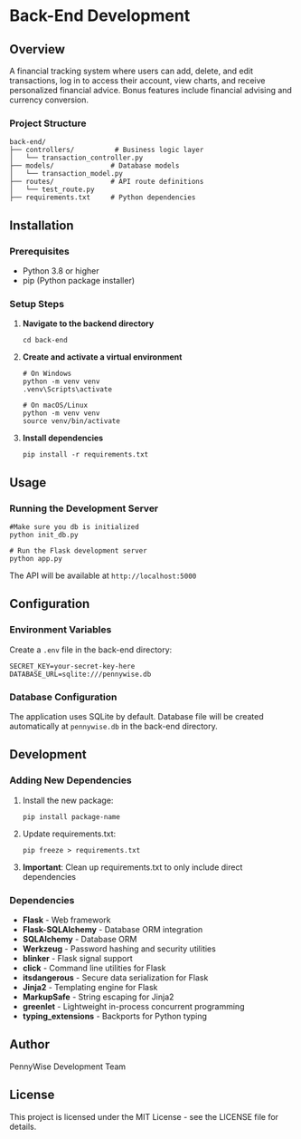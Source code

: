# Back-End Development

## Overview

A financial tracking system where users can add, delete, and edit transactions, log in to access their account, view charts, and receive personalized financial advice. Bonus features include financial advising and currency conversion.

### Project Structure

```
back-end/
├── controllers/          # Business logic layer
│   └── transaction_controller.py
├── models/              # Database models
│   └── transaction_model.py
├── routes/              # API route definitions
│   └── test_route.py
├── requirements.txt     # Python dependencies
```

## Installation

### Prerequisites

-   Python 3.8 or higher
-   pip (Python package installer)

### Setup Steps

1. **Navigate to the backend directory**

    `cd back-end`

2. **Create and activate a virtual environment**

    ```
    # On Windows
    python -m venv venv
    .venv\Scripts\activate

    # On macOS/Linux
    python -m venv venv
    source venv/bin/activate
    ```

3. **Install dependencies**

    `pip install -r requirements.txt`

## Usage

### Running the Development Server

```
#Make sure you db is initialized
python init_db.py

# Run the Flask development server
python app.py
```

The API will be available at `http://localhost:5000`

## Configuration

### Environment Variables

Create a `.env` file in the back-end directory:

```
SECRET_KEY=your-secret-key-here
DATABASE_URL=sqlite:///pennywise.db
```

### Database Configuration

The application uses SQLite by default. Database file will be created automatically at `pennywise.db` in the back-end directory.

## Development

### Adding New Dependencies

1. Install the new package:
    ```
    pip install package-name
    ```
2. Update requirements.txt:

    ```
    pip freeze > requirements.txt
    ```

3. **Important**: Clean up requirements.txt to only include direct dependencies

### Dependencies

-   **Flask** - Web framework
-   **Flask-SQLAlchemy** - Database ORM integration
-   **SQLAlchemy** - Database ORM
-   **Werkzeug** - Password hashing and security utilities
-   **blinker** - Flask signal support
-   **click** - Command line utilities for Flask
-   **itsdangerous** - Secure data serialization for Flask
-   **Jinja2** - Templating engine for Flask
-   **MarkupSafe** - String escaping for Jinja2
-   **greenlet** - Lightweight in-process concurrent programming
-   **typing_extensions** - Backports for Python typing

## Author

PennyWise Development Team

## License

This project is licensed under the MIT License - see the LICENSE file for details.
